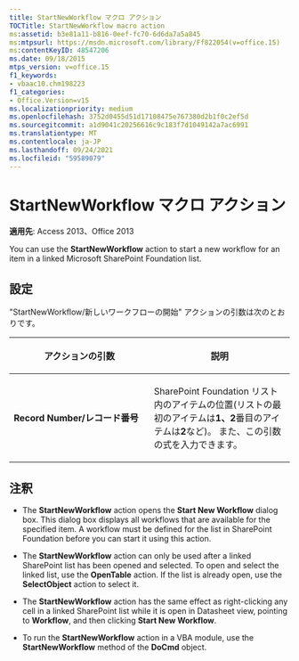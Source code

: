 ```yaml
---
title: StartNewWorkflow マクロ アクション
TOCTitle: StartNewWorkflow macro action
ms:assetid: b3e81a11-b816-0eef-fc70-6d6da7a5a845
ms:mtpsurl: https://msdn.microsoft.com/library/Ff822054(v=office.15)
ms:contentKeyID: 48547206
ms.date: 09/18/2015
mtps_version: v=office.15
f1_keywords:
- vbaac10.chm198223
f1_categories:
- Office.Version=v15
ms.localizationpriority: medium
ms.openlocfilehash: 3752d0455d51d17108475e767380d2b1f0c2ef5d
ms.sourcegitcommit: a1d9041c20256616c9c183f7d1049142a7ac6991
ms.translationtype: MT
ms.contentlocale: ja-JP
ms.lasthandoff: 09/24/2021
ms.locfileid: "59589079"
---
```

# <a name="startnewworkflow-macro-action"></a>StartNewWorkflow マクロ アクション


**適用先**: Access 2013、Office 2013

You can use the **StartNewWorkflow** action to start a new workflow for an item in a linked Microsoft SharePoint Foundation list.

## <a name="setting"></a>設定

"StartNewWorkflow/新しいワークフローの開始" アクションの引数は次のとおりです。

<table>
<colgroup>
<col style="width: 50%" />
<col style="width: 50%" />
</colgroup>
<thead>
<tr class="header">
<th><p>アクションの引数</p></th>
<th><p>説明</p></th>
</tr>
</thead>
<tbody>
<tr class="odd">
<td><p><strong>Record Number/レコード番号</strong></p></td>
<td><p>SharePoint Foundation リスト内のアイテムの位置(リストの最初のアイテムは<strong>1、2</strong>番目のアイテムは<strong>2</strong>など)。 また、この引数の式を入力できます。</p></td>
</tr>
</tbody>
</table>


## <a name="remarks"></a>注釈

  - The **StartNewWorkflow** action opens the **Start New Workflow** dialog box. This dialog box displays all workflows that are available for the specified item. A workflow must be defined for the list in SharePoint Foundation before you can start it using this action.

  - The **StartNewWorkflow** action can only be used after a linked SharePoint list has been opened and selected. To open and select the linked list, use the **OpenTable** action. If the list is already open, use the **SelectObject** action to select it.

  - The **StartNewWorkflow** action has the same effect as right-clicking any cell in a linked SharePoint list while it is open in Datasheet view, pointing to **Workflow**, and then clicking **Start New Workflow**.

  - To run the **StartNewWorkflow** action in a VBA module, use the **StartNewWorkflow** method of the **DoCmd** object.


